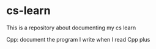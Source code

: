 # cs-learn
This is a repository about documenting my cs learn 

Cpp: document the program I write when I read Cpp plus
